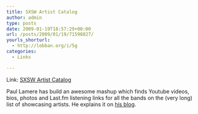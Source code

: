 ```yaml
---
title: SXSW Artist Catalog
author: admin
type: posts
date: 2009-01-19T18:57:29+00:00
url: /posts/2009/01/19/71598827/
yourls_shorturl:
  - http://lobban.org/i/5g
categories:
  - Links

---
```

Link: [SXSW Artist Catalog][1]

Paul Lamere has build an awesome mashup which finds Youtube videos, bios, photos and Last.fm listening links for all the bands on the (very long) list of showcasing artists. He explains it on [his blog][2].

 [1]: http://research.sun.com:8080/SXSWArtistCatalog/sxsw_a.html
 [2]: http://blogs.sun.com/plamere/entry/my_sxsw_artist_guide